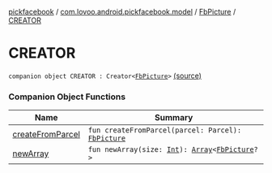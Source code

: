 [pickfacebook](../../../index.md) / [com.lovoo.android.pickfacebook.model](../../index.md) / [FbPicture](../index.md) / [CREATOR](./index.md)

# CREATOR

`companion object CREATOR : Creator<`[`FbPicture`](../index.md)`>` [(source)](https://github.com/lovoo/android-pickpic/blob/master/pickfacebook/src/main/kotlin/com/lovoo/android/pickfacebook/model/FbPicture.kt#L37)

### Companion Object Functions

| Name | Summary |
|---|---|
| [createFromParcel](create-from-parcel.md) | `fun createFromParcel(parcel: Parcel): `[`FbPicture`](../index.md) |
| [newArray](new-array.md) | `fun newArray(size: `[`Int`](https://kotlinlang.org/api/latest/jvm/stdlib/kotlin/-int/index.html)`): `[`Array`](https://kotlinlang.org/api/latest/jvm/stdlib/kotlin/-array/index.html)`<`[`FbPicture`](../index.md)`?>` |
